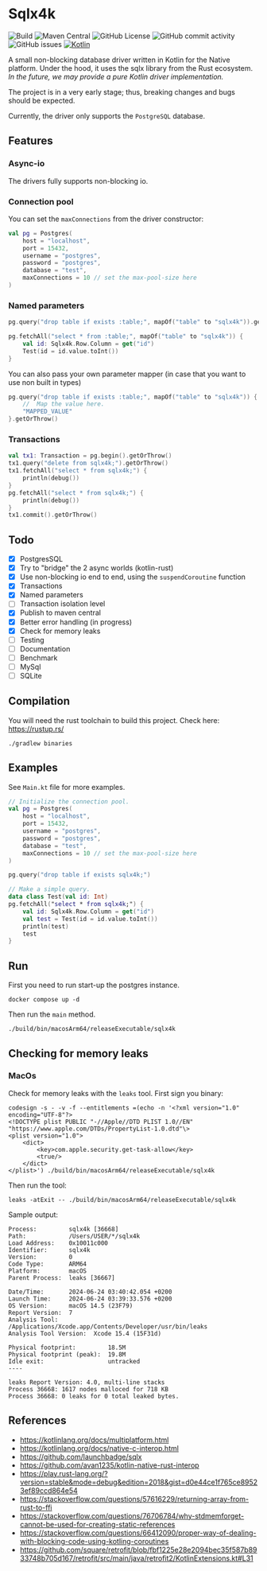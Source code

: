 # Sqlx4k

![Build](https://github.com/smyrgeorge/sqlx4k/actions/workflows/ci.yml/badge.svg)
![Maven Central](https://img.shields.io/maven-central/v/io.github.smyrgeorge/sqlx4k)
![GitHub License](https://img.shields.io/github/license/smyrgeorge/sqlx4k)
![GitHub commit activity](https://img.shields.io/github/commit-activity/w/smyrgeorge/sqlx4k)
![GitHub issues](https://img.shields.io/github/issues/smyrgeorge/sqlx4k)
[![Kotlin](https://img.shields.io/badge/kotlin-2.0.0-blue.svg?logo=kotlin)](http://kotlinlang.org)

A small non-blocking database driver written in Kotlin for the Native platform.
Under the hood, it uses the sqlx library from the Rust ecosystem.
_In the future, we may provide a pure Kotlin driver implementation._

The project is in a very early stage; thus, breaking changes and bugs should be expected.

Currently, the driver only supports the `PostgreSQL` database.

## Features

### Async-io

The drivers fully supports non-blocking io.

### Connection pool

You can set the `maxConnections` from the driver constructor:

```kotlin
val pg = Postgres(
    host = "localhost",
    port = 15432,
    username = "postgres",
    password = "postgres",
    database = "test",
    maxConnections = 10 // set the max-pool-size here
)
```

### Named parameters

```kotlin
pg.query("drop table if exists :table;", mapOf("table" to "sqlx4k")).getOrThrow()

pg.fetchAll("select * from :table;", mapOf("table" to "sqlx4k")) {
    val id: Sqlx4k.Row.Column = get("id")
    Test(id = id.value.toInt())
}
```

You can also pass your own parameter mapper (in case that you want to use non built in types)

```kotlin
pg.query("drop table if exists :table;", mapOf("table" to "sqlx4k")) { v: Any? ->
    //  Map the value here.
    "MAPPED_VALUE"
}.getOrThrow()
```

### Transactions

```kotlin
val tx1: Transaction = pg.begin().getOrThrow()
tx1.query("delete from sqlx4k;").getOrThrow()
tx1.fetchAll("select * from sqlx4k;") {
    println(debug())
}
pg.fetchAll("select * from sqlx4k;") {
    println(debug())
}
tx1.commit().getOrThrow()
```

## Todo

- [x] PostgresSQL
- [x] Try to "bridge" the 2 async worlds (kotlin-rust)
- [x] Use non-blocking io end to end, using the `suspendCoroutine` function
- [x] Transactions
- [x] Named parameters
- [ ] Transaction isolation level
- [x] Publish to maven central
- [x] Better error handling (in progress)
- [x] Check for memory leaks
- [ ] Testing
- [ ] Documentation
- [ ] Benchmark
- [ ] MySql
- [ ] SQLite

## Compilation

You will need the rust toolchain to build this project.
Check here: https://rustup.rs/

```shell
./gradlew binaries
```

## Examples

See `Main.kt` file for more examples.

```kotlin
// Initialize the connection pool.
val pg = Postgres(
    host = "localhost",
    port = 15432,
    username = "postgres",
    password = "postgres",
    database = "test",
    maxConnections = 10 // set the max-pool-size here
)

pg.query("drop table if exists sqlx4k;")

// Make a simple query.
data class Test(val id: Int)
pg.fetchAll("select * from sqlx4k;") {
    val id: Sqlx4k.Row.Column = get("id")
    val test = Test(id = id.value.toInt())
    println(test)
    test
}
```

## Run

First you need to run start-up the postgres instance.

```shell
docker compose up -d
```

Then run the `main` method.

```shell
./build/bin/macosArm64/releaseExecutable/sqlx4k
```

## Checking for memory leaks

### MacOs

Check for memory leaks with the `leaks` tool.
First sign you binary:

```shell
codesign -s - -v -f --entitlements =(echo -n '<?xml version="1.0" encoding="UTF-8"?>
<!DOCTYPE plist PUBLIC "-//Apple//DTD PLIST 1.0//EN" "https://www.apple.com/DTDs/PropertyList-1.0.dtd"\>
<plist version="1.0">
    <dict>
        <key>com.apple.security.get-task-allow</key>
        <true/>
    </dict>
</plist>') ./build/bin/macosArm64/releaseExecutable/sqlx4k
```

Then run the tool:

```shell
leaks -atExit -- ./build/bin/macosArm64/releaseExecutable/sqlx4k
```

Sample output:

```text
Process:         sqlx4k [36668]
Path:            /Users/USER/*/sqlx4k
Load Address:    0x10011c000
Identifier:      sqlx4k
Version:         0
Code Type:       ARM64
Platform:        macOS
Parent Process:  leaks [36667]

Date/Time:       2024-06-24 03:40:42.054 +0200
Launch Time:     2024-06-24 03:39:33.576 +0200
OS Version:      macOS 14.5 (23F79)
Report Version:  7
Analysis Tool:   /Applications/Xcode.app/Contents/Developer/usr/bin/leaks
Analysis Tool Version:  Xcode 15.4 (15F31d)

Physical footprint:         18.5M
Physical footprint (peak):  19.8M
Idle exit:                  untracked
----

leaks Report Version: 4.0, multi-line stacks
Process 36668: 1617 nodes malloced for 718 KB
Process 36668: 0 leaks for 0 total leaked bytes.
```

## References

- https://kotlinlang.org/docs/multiplatform.html
- https://kotlinlang.org/docs/native-c-interop.html
- https://github.com/launchbadge/sqlx
- https://github.com/avan1235/kotlin-native-rust-interop
- https://play.rust-lang.org/?version=stable&mode=debug&edition=2018&gist=d0e44ce1f765ce89523ef89ccd864e54
- https://stackoverflow.com/questions/57616229/returning-array-from-rust-to-ffi
- https://stackoverflow.com/questions/76706784/why-stdmemforget-cannot-be-used-for-creating-static-references
- https://stackoverflow.com/questions/66412090/proper-way-of-dealing-with-blocking-code-using-kotling-coroutines
- https://github.com/square/retrofit/blob/fbf1225e28e2094bec35f587b8933748b705d167/retrofit/src/main/java/retrofit2/KotlinExtensions.kt#L31
